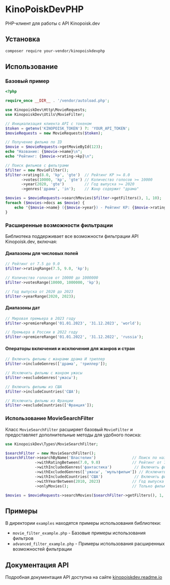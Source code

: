 # KinoPoiskDevPHP

PHP-клиент для работы с API Kinopoisk.dev

## Установка

```bash
composer require your-vendor/kinopoiskdevphp
```

## Использование

### Базовый пример

```php
<?php

require_once __DIR__ . '/vendor/autoload.php';

use KinopoiskDev\Http\MovieRequests;
use KinopoiskDev\Utils\MovieFilter;

// Инициализация клиента API с токеном
$token = getenv('KINOPOISK_TOKEN') ?: 'YOUR_API_TOKEN';
$movieRequests = new MovieRequests($token);

// Получение фильма по ID
$movie = $movieRequests->getMovieById(123);
echo "Название: {$movie->name}\n";
echo "Рейтинг: {$movie->rating->kp}\n";

// Поиск фильмов с фильтрами
$filter = new MovieFilter();
$filter->rating(8.0, 'kp', 'gte')  // Рейтинг KP >= 8.0
       ->votes(10000, 'kp', 'gte') // Количество голосов >= 10000
       ->year(2020, 'gte')         // Год выпуска >= 2020
       ->genres('драма', 'in');    // Жанр содержит "драма"

$movies = $movieRequests->searchMovies($filter->getFilters(), 1, 10);
foreach ($movies->docs as $movie) {
    echo "{$movie->name} ({$movie->year}) - Рейтинг KP: {$movie->rating->kp}\n";
}
```

### Расширенные возможности фильтрации

Библиотека поддерживает все возможности фильтрации API Kinopoisk.dev, включая:

#### Диапазоны для числовых полей

```php
// Рейтинг от 7.5 до 9.0
$filter->ratingRange(7.5, 9.0, 'kp');

// Количество голосов от 10000 до 1000000
$filter->votesRange(10000, 1000000, 'kp');

// Год выпуска от 2020 до 2023
$filter->yearRange(2020, 2023);
```

#### Диапазоны дат

```php
// Мировая премьера в 2023 году
$filter->premiereRange('01.01.2023', '31.12.2023', 'world');

// Премьера в России в 2022 году
$filter->premiereRange('01.01.2022', '31.12.2022', 'russia');
```

#### Операторы включения и исключения для жанров и стран

```php
// Включить фильмы с жанрами драма И триллер
$filter->includeGenres(['драма', 'триллер']);

// Исключить фильмы с жанром ужасы
$filter->excludeGenres('ужасы');

// Включить фильмы из США
$filter->includeCountries('США');

// Исключить фильмы из Франции
$filter->excludeCountries(['Франция']);
```

### Использование MovieSearchFilter

Класс `MovieSearchFilter` расширяет базовый `MovieFilter` и предоставляет дополнительные методы для удобного поиска:

```php
use KinopoiskDev\Types\MovieSearchFilter;

$searchFilter = new MovieSearchFilter();
$searchFilter->searchByName('Властелин')                // Поиск по названию
             ->withRatingBetween(7.0, 9.0)              // Рейтинг от 7.0 до 9.0
             ->withIncludedGenres('фантастика')          // Включить фильмы с жанром фантастика
             ->withExcludedGenres(['ужасы', 'мультфильм']) // Исключить фильмы с жанрами ужасы и мультфильм
             ->withIncludedCountries('США')              // Включить фильмы из США
             ->withYearBetween(2010, 2023)              // Год выпуска от 2010 до 2023
             ->onlyMovies();                            // Только фильмы, не сериалы

$movies = $movieRequests->searchMovies($searchFilter->getFilters(), 1, 10);
```

## Примеры

В директории `examples` находятся примеры использования библиотеки:

- `movie_filter_example.php` - Базовые примеры использования фильтров
- `advanced_filter_example.php` - Примеры использования расширенных возможностей фильтрации

## Документация API

Подробная документация API доступна на сайте [kinopoiskdev.readme.io](https://kinopoiskdev.readme.io/reference/moviecontroller_findmanybyqueryv1_4)